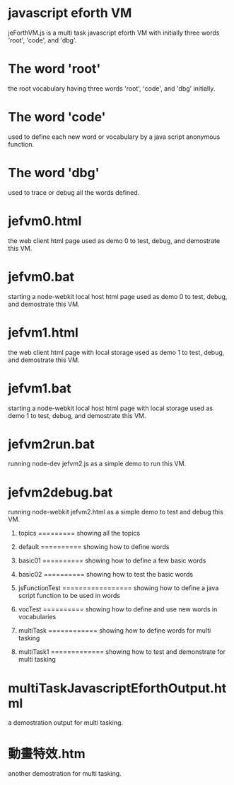 javascript eforth VM
====================
jeForthVM.js is a multi task javascript eforth VM with initially three words 'root', 'code', and 'dbg'. 

The word 'root'
===============
the root vocabulary having three words 'root', 'code', and 'dbg' initially.

The word 'code'
===============
used to define each new word or vocabulary by a java script anonymous function.

The word 'dbg'
===============
used to trace or debug all the words defined.

jefvm0.html
===========
the web client html page used as demo 0 to test, debug, and demostrate this VM.

jefvm0.bat
==========
starting a node-webkit local host html page used as demo 0 to test, debug, and demostrate this VM.

jefvm1.html
==========
the web client html page with local storage used as demo 1 to test, debug, and demostrate this VM.

jefvm1.bat
==========
starting a node-webkit local host html page with local storage used as demo 1 to test, debug, and demostrate this VM.

jefvm2run.bat
=============
running node-dev jefvm2.js as a simple demo to run this VM.

jefvm2debug.bat
===============
running node-webkit jefvm2.html as a simple demo to test and debug this VM.

1. topics
=========
showing all the topics

2. default
==========
showing how to define words

3. basic01 
==========
showing how to define a few basic words

4. basic02 
==========
showing how to test the basic words

5. jsFunctionTest 
=================
showing how to define a java script function to be used in words

6. vocTest 
==========
showing how to define and use new words in vocabularies

7. multiTask 
============
showing how to define words for multi tasking

8. multiTask1 
=============
showing how to test and demonstrate for multi tasking

multiTaskJavascriptEforthOutput.html
====================================
a demostration output for multi tasking.

動畫特效.htm
============
another demostration for multi tasking.